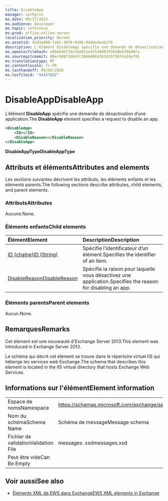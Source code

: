 ```yaml
---
title: DisableApp
manager: sethgros
ms.date: 09/17/2015
ms.audience: Developer
ms.topic: reference
ms.prod: office-online-server
localization_priority: Normal
ms.assetid: 42d2a888-fa62-4970-8306-9ddde4eeb1f0
description: L’élément DisableApp spécifie une demande de désactivation d’une application.
ms.openlocfilehash: e99464677dc34e011e45548083fb830b819649fa
ms.sourcegitcommit: 88ec988f2bb67c1866d06b361615f3674a24e795
ms.translationtype: MT
ms.contentlocale: fr-FR
ms.lasthandoff: 06/03/2020
ms.locfileid: "44457822"
---
```

# <a name="disableapp"></a><span data-ttu-id="2246a-103">DisableApp</span><span class="sxs-lookup"><span data-stu-id="2246a-103">DisableApp</span></span>

<span data-ttu-id="2246a-104">L’élément **DisableApp** spécifie une demande de désactivation d’une application.</span><span class="sxs-lookup"><span data-stu-id="2246a-104">The **DisableApp** element specifies a request to disable an app.</span></span> 
  
```XML
<DisableApp>
    <ID></ID>
    <DisableReason></DisableReason>
</DisableApp>
```

 <span data-ttu-id="2246a-105">**DisableAppType**</span><span class="sxs-lookup"><span data-stu-id="2246a-105">**DisableAppType**</span></span>
## <a name="attributes-and-elements"></a><span data-ttu-id="2246a-106">Attributs et éléments</span><span class="sxs-lookup"><span data-stu-id="2246a-106">Attributes and elements</span></span>

<span data-ttu-id="2246a-107">Les sections suivantes décrivent les attributs, les éléments enfants et les éléments parents.</span><span class="sxs-lookup"><span data-stu-id="2246a-107">The following sections describe attributes, child elements, and parent elements.</span></span>
  
### <a name="attributes"></a><span data-ttu-id="2246a-108">Attributs</span><span class="sxs-lookup"><span data-stu-id="2246a-108">Attributes</span></span>

<span data-ttu-id="2246a-109">Aucune.</span><span class="sxs-lookup"><span data-stu-id="2246a-109">None.</span></span>
  
### <a name="child-elements"></a><span data-ttu-id="2246a-110">Éléments enfants</span><span class="sxs-lookup"><span data-stu-id="2246a-110">Child elements</span></span>

|<span data-ttu-id="2246a-111">**Élément**</span><span class="sxs-lookup"><span data-stu-id="2246a-111">**Element**</span></span>|<span data-ttu-id="2246a-112">**Description**</span><span class="sxs-lookup"><span data-stu-id="2246a-112">**Description**</span></span>|
|:-----|:-----|
|[<span data-ttu-id="2246a-113">ID (chaîne)</span><span class="sxs-lookup"><span data-stu-id="2246a-113">ID (String)</span></span>](id-string.md) <br/> |<span data-ttu-id="2246a-114">Spécifie l’identificateur d’un élément.</span><span class="sxs-lookup"><span data-stu-id="2246a-114">Specifies the identifier of an item.</span></span>  <br/> |
|[<span data-ttu-id="2246a-115">DisableReason</span><span class="sxs-lookup"><span data-stu-id="2246a-115">DisableReason</span></span>](disablereason.md) <br/> |<span data-ttu-id="2246a-116">Spécifie la raison pour laquelle vous désactivez une application.</span><span class="sxs-lookup"><span data-stu-id="2246a-116">Specifies the reason for disabling an app.</span></span>  <br/> |
   
### <a name="parent-elements"></a><span data-ttu-id="2246a-117">Éléments parents</span><span class="sxs-lookup"><span data-stu-id="2246a-117">Parent elements</span></span>

<span data-ttu-id="2246a-118">Aucun.</span><span class="sxs-lookup"><span data-stu-id="2246a-118">None.</span></span>
  
## <a name="remarks"></a><span data-ttu-id="2246a-119">Remarques</span><span class="sxs-lookup"><span data-stu-id="2246a-119">Remarks</span></span>

<span data-ttu-id="2246a-120">Cet élément est une nouveauté d'Exchange Server 2013.</span><span class="sxs-lookup"><span data-stu-id="2246a-120">This element was introduced in Exchange Server 2013.</span></span>
  
<span data-ttu-id="2246a-121">Le schéma qui décrit cet élément se trouve dans le répertoire virtuel IIS qui héberge les services web Exchange.</span><span class="sxs-lookup"><span data-stu-id="2246a-121">The schema that describes this element is located in the IIS virtual directory that hosts Exchange Web Services.</span></span>
  
## <a name="element-information"></a><span data-ttu-id="2246a-122">Informations sur l'élément</span><span class="sxs-lookup"><span data-stu-id="2246a-122">Element information</span></span>

|||
|:-----|:-----|
|<span data-ttu-id="2246a-123">Espace de noms</span><span class="sxs-lookup"><span data-stu-id="2246a-123">Namespace</span></span>  <br/> |https://schemas.microsoft.com/exchange/services/2006/messages  <br/> |
|<span data-ttu-id="2246a-124">Nom du schéma</span><span class="sxs-lookup"><span data-stu-id="2246a-124">Schema Name</span></span>  <br/> |<span data-ttu-id="2246a-125">Schéma de message</span><span class="sxs-lookup"><span data-stu-id="2246a-125">Message schema</span></span>  <br/> |
|<span data-ttu-id="2246a-126">Fichier de validation</span><span class="sxs-lookup"><span data-stu-id="2246a-126">Validation File</span></span>  <br/> |<span data-ttu-id="2246a-127">messages. xsd</span><span class="sxs-lookup"><span data-stu-id="2246a-127">messages.xsd</span></span>  <br/> |
|<span data-ttu-id="2246a-128">Peut être vide</span><span class="sxs-lookup"><span data-stu-id="2246a-128">Can Be Empty</span></span>  <br/> ||
   
## <a name="see-also"></a><span data-ttu-id="2246a-129">Voir aussi</span><span class="sxs-lookup"><span data-stu-id="2246a-129">See also</span></span>

- [<span data-ttu-id="2246a-130">Éléments XML de EWS dans Exchange</span><span class="sxs-lookup"><span data-stu-id="2246a-130">EWS XML elements in Exchange</span></span>](ews-xml-elements-in-exchange.md)

